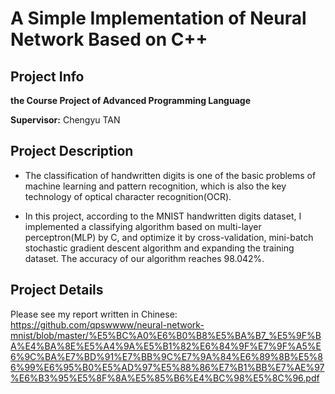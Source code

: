 # A Simple Implementation of Neural Network Based on C++

## Project Info

**the Course Project of Advanced Programming Language**

**Supervisor:** Chengyu TAN

## Project Description

- The classification of handwritten digits is one of the basic problems of machine learning and pattern recognition, which is also the key technology of optical character recognition(OCR). 
  
- In this project, according to the MNIST handwritten digits dataset, I implemented a classifying algorithm based on multi-layer perceptron(MLP) by C, and optimize it by cross-validation, mini-batch stochastic gradient descent algorithm and expanding the training dataset. The accuracy of our algorithm reaches 98.042%. 

## Project Details

Please see my report written in Chinese: https://github.com/qpswwww/neural-network-mnist/blob/master/%E5%BC%A0%E6%B0%B8%E5%BA%B7_%E5%9F%BA%E4%BA%8E%E5%A4%9A%E5%B1%82%E6%84%9F%E7%9F%A5%E6%9C%BA%E7%BD%91%E7%BB%9C%E7%9A%84%E6%89%8B%E5%86%99%E6%95%B0%E5%AD%97%E5%88%86%E7%B1%BB%E7%AE%97%E6%B3%95%E5%8F%8A%E5%85%B6%E4%BC%98%E5%8C%96.pdf
